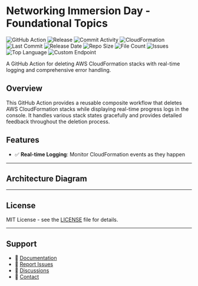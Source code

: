 # Networking Immersion Day - Foundational Topics

![GitHub Action](https://img.shields.io/badge/GitHub-Action-blue?logo=github)&nbsp;![Release](https://github.com/subhamay-bhattacharyya/0309-vpc-cft/actions/workflows/release.yaml/badge.svg)&nbsp;![Commit Activity](https://img.shields.io/github/commit-activity/t/subhamay-bhattacharyya/0309-vpc-cft)&nbsp;![CloudFormation](https://img.shields.io/badge/AWS-CloudFormation-orange?logo=amazonaws)&nbsp;![Last Commit](https://img.shields.io/github/last-commit/subhamay-bhattacharyya/0309-vpc-cft)&nbsp;![Release Date](https://img.shields.io/github/release-date/subhamay-bhattacharyya/0309-vpc-cft)&nbsp;![Repo Size](https://img.shields.io/github/repo-size/subhamay-bhattacharyya/0309-vpc-cft)&nbsp;![File Count](https://img.shields.io/github/directory-file-count/subhamay-bhattacharyya/0309-vpc-cft)&nbsp;![Issues](https://img.shields.io/github/issues/subhamay-bhattacharyya/0309-vpc-cft)&nbsp;![Top Language](https://img.shields.io/github/languages/top/subhamay-bhattacharyya/0309-vpc-cft)&nbsp;![Custom Endpoint](https://img.shields.io/endpoint?url=https://gist.githubusercontent.com/bsubhamay/0846df1db8853e1f7c04379ecb411e0e/raw/0309-vpc-cft.json?)


A GitHub Action for deleting AWS CloudFormation stacks with real-time logging and comprehensive error handling.

## Overview

This GitHub Action provides a reusable composite workflow that deletes AWS CloudFormation stacks while displaying real-time progress logs in the console. It handles various stack states gracefully and provides detailed feedback throughout the deletion process.

## Features

- ✅ **Real-time Logging**: Monitor CloudFormation events as they happen

---

## Architecture Diagram


---

## License

MIT License - see the [LICENSE](LICENSE) file for details.

---

## Support

- 📖 [Documentation](https://github.com/subhamay-bhattacharyya/0309-vpc-cft/wiki)
- 🐛 [Report Issues](https://github.com/subhamay-bhattacharyya/0309-vpc-cft/issues)
- 💬 [Discussions](https://github.com/subhamay-bhattacharyya/0309-vpc-cft/discussions)
- 📧 [Contact](mailto:support@subhamay.aws@gmail.com)